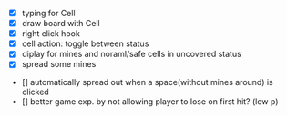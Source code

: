 - [x] typing for Cell
- [x] draw board with Cell
- [x] right click hook
- [x] cell action: toggle between status
- [x] diplay for mines and noraml/safe cells in uncovered status
- [x] spread some mines
- [] automatically spread out when a space(without mines around) is clicked
- [] better game exp. by not allowing player to lose on first hit? (low p)